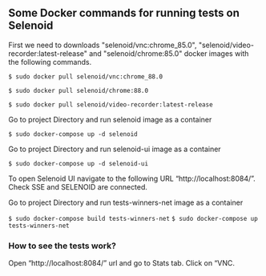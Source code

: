 ## Some Docker commands for running tests on Selenoid

First we need to downloads "selenoid/vnc:chrome_85.0", "selenoid/video-recorder:latest-release" and "selenoid/chrome:85.0" docker images with the following commands.

```$ sudo docker pull selenoid/vnc:chrome_88.0```

```$ sudo docker pull selenoid/chrome:88.0```

```$ sudo docker pull selenoid/video-recorder:latest-release```

Go to project Directory and run selenoid image as a container

```$ sudo docker-compose up -d selenoid```

Go to project Directory and run selenoid-ui image as a container

```$ sudo docker-compose up -d selenoid-ui```

To open Selenoid UI navigate to the following URL “http://localhost:8084/”.      Check SSE and SELENOID are connected.

Go to project Directory and run tests-winners-net image as a container

```$ sudo docker-compose build tests-winners-net```
```$ sudo docker-compose up tests-winners-net```


### How to see the tests work?
Open “http://localhost:8084/” url and go to Stats tab. Click on “VNC.
